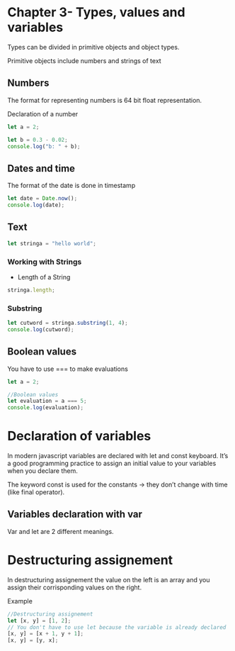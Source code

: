 # Chapter 3- Types, values and variables

Types can be divided in primitive objects and object types.

Primitive objects include numbers and strings of text

## Numbers

The format for representing numbers is 64 bit float representation.

Declaration of a number

```jsx
let a = 2;

let b = 0.3 - 0.02;
console.log("b: " + b);
```

## Dates and time

The format of the date is done in timestamp

```jsx
let date = Date.now();
console.log(date);
```

## Text

```jsx
let stringa = "hello world";
```

### Working with Strings

- Length of a String

```jsx
stringa.length;
```

### Substring

```jsx
let cutword = stringa.substring(1, 4);
console.log(cutword);
```

## Boolean values

You have to use === to make evaluations

```jsx
let a = 2;

//Boolean values
let evaluation = a === 5;
console.log(evaluation);
```

# Declaration of variables

In modern javascript variables are declared with let and const keyboard. It’s a good programming practice to assign an initial value to your variables when you declare them.

The keyword const is used for the constants → they don’t change with time (like final operator).

## Variables declaration with var

Var and let are 2 different meanings.

# Destructuring assignement

In destructuring assignement the value on the left is an array and you assign their corrisponding values on the right.

Example

```jsx
//Destructuring assignement
let [x, y] = [1, 2];
// You don't have to use let because the variable is already declared
[x, y] = [x + 1, y + 1];
[x, y] = [y, x];
```
